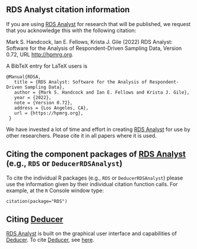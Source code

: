 ## RDS Analyst citation information


If you are using <u>RDS Analyst</u> for research that will be published, we request that you acknowledge this with the following citation:

  Mark S. Handcock, Ian E. Fellows, Krista J. Gile (2022) RDS Analyst:
  Software for the Analysis of Respondent-Driven Sampling Data, Version
  0.72, URL http://hpmrg.org.

A BibTeX entry for LaTeX users is

 ```text
 @Manual{RDSA,
    title = {RDS Analyst: Software for the Analysis of Respondent-Driven Sampling Data},
    author = {Mark S. Handcock and Ian E. Fellows and Krista J. Gile},
    year = {2022},
    note = {Version 0.72},
    address = {Los Angeles, CA},
    url = {https://hpmrg.org},
  }
  ```

We have invested a lot of time and effort in creating <u>RDS Analyst</u> for use by other researchers. Please cite it in all papers where it is used.

## Citing the component packages of <u>RDS Analyst</u> (e.g., `RDS` or `DeducerRDSAnalyst`)

To cite the individual R packages (e.g., `RDS` or `DeducerRDSAnalyst`) please use the information given by their individual citation function calls. For example, at the `R` Console window type:

  `citation(package="RDS")`
  
## Citing <u>Deducer</u>

<u>RDS Analyst</u> is built on the graphical user interface and capabilities of <u>Deducer</u>. To cite <u>Deducer</u>, see [here](http://cran.r-project.org/web/packages/Deducer/citation.html).


